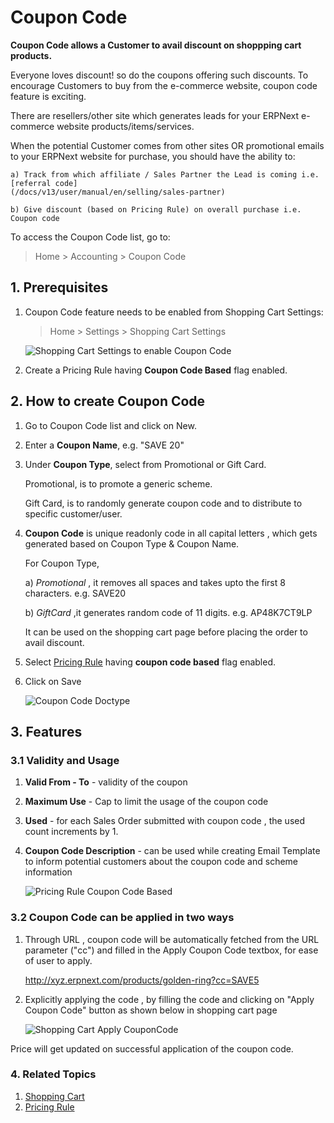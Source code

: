 # Coupon Code

**Coupon Code allows a Customer to avail discount on shoppping cart products.**

Everyone loves discount! so do the coupons offering such discounts. To encourage Customers to buy from the e-commerce website,
coupon code feature is exciting.

There are resellers/other site which generates leads for your ERPNext e-commerce website products/items/services.

When the potential Customer comes from other sites OR promotional emails to your ERPNext website for purchase, you should have the ability to:

	a) Track from which affiliate / Sales Partner the Lead is coming i.e. [referral code]
	(/docs/v13/user/manual/en/selling/sales-partner)

	b) Give discount (based on Pricing Rule) on overall purchase i.e. Coupon code

To access the Coupon Code list, go to:

> Home > Accounting > Coupon Code


## 1. Prerequisites

1. Coupon Code feature needs to be enabled from Shopping Cart Settings:

	> Home > Settings > Shopping Cart Settings

	<img class="screenshot" alt="Shopping Cart Settings to enable Coupon Code" src="{{docs_base_url}}/assets/img/selling/coupon-code-shoppingcart-settings.png">

1. Create a Pricing Rule having **Coupon Code Based** flag enabled.

## 2. How to create Coupon Code

1. Go to Coupon Code list and click on New.
2. Enter a **Coupon Name**, e.g. "SAVE 20"
3. Under **Coupon Type**, select from Promotional or Gift Card.

	Promotional, is to promote a generic scheme.

	Gift Card, is to randomly generate coupon code and to distribute to specific customer/user.

4. **Coupon Code** is unique readonly code in all capital letters , which gets generated based on Coupon Type & Coupon Name.

	For Coupon Type,

	a) *Promotional* , it removes all spaces and takes upto the first 8 characters. e.g. SAVE20

	b) *GiftCard* ,it generates random code of 11 digits. e.g. AP48K7CT9LP

    It can be used on the shopping cart page before placing the order to avail discount.

4. Select [Pricing Rule](/docs/v13/user/manual/en/accounts/pricing-rule)  having **coupon code based** flag enabled.

5. Click  on Save

	<img class="screenshot" alt="Coupon Code Doctype" src="{{docs_base_url}}/assets/img/selling/coupon-code.png">

## 3. Features

### 3.1 Validity and Usage

1. **Valid From - To** - validity of the coupon
2. **Maximum Use** - Cap to limit the usage of the coupon code
3. **Used** - for each Sales Order submitted with coupon code , the used count increments by 1.
4. **Coupon Code Description** - can be used while creating Email Template to inform potential customers about the coupon code and scheme information

	<img class="screenshot" alt="Pricing Rule Coupon Code Based" src="{{docs_base_url}}/assets/img/selling/coupon-code-pricing-rule.png">



### 3.2 Coupon Code can be applied in two ways

1. Through URL , coupon code will be automatically fetched from the URL parameter ("cc") and filled in the Apply Coupon Code textbox, for ease of user to apply.

	http://xyz.erpnext.com/products/golden-ring?cc=SAVE5

2. Explicitly applying the code , by filling the code and clicking on "Apply Coupon Code" button as shown below in shopping cart page

	<img class="screenshot" alt="Shopping Cart Apply CouponCode" src="{{docs_base_url}}/assets/img/selling/coupon-code-pricing-rule.png">

Price will get updated on successful application of the coupon code.


### 4. Related Topics

1. [Shopping Cart](/docs/v13/user/manual/en/website/shopping-cart)
2. [Pricing Rule](/docs/v13/user/manual/en/accounts/pricing-rule)
